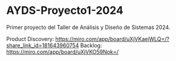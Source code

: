 # AYDS-Proyecto1-2024
Primer proyecto del Taller de Análisis y Diseño de Sistemas 2024.

Product Discovery: https://miro.com/app/board/uXjVKaejWLQ=/?share_link_id=181643960754
Backlog: https://miro.com/app/board/uXjVKO59Nok=/
